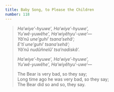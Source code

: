 ```yaml
---
title: Baby Song, to Please the Children
number: 118
---
```


> _Ha′wiye′-hyuwe′, Ha′wiye′-hyuwe′,_<br />
> _Yu′wĕ-yuwĕhe′, Ha′wiyĕhyu′-uwe′—_<br />
> _Yâ′nû une′guhi′ tsana′sehâ′;_<br />
> _Eʼtĭ une′guhi′ tsana′sehâ′;_<br />
> _Yâ′nû nudûñnelû′ tsa′nadiskâ′._<br />
> 
> _Ha′wiye′-hyuwe′, Ha′wiye′-hyuwe′,_<br />
> _Yu′wĕ-yuwĕhe′, Ha′wiyĕhyu′-uwe′—_<br />
>
> The Bear is very bad, so they say;<br />
> Long time ago he was very bad, so they say;<br />
> The Bear did so and so, they say.<br />
